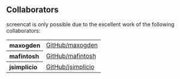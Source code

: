 ## Collaborators

screencat is only possible due to the excellent work of the following collaborators:

<table><tbody><tr><th align="left">maxogden</th><td><a href="https://github.com/maxogden">GitHub/maxogden</a></td></tr>
<tr><th align="left">mafintosh</th><td><a href="https://github.com/mafintosh">GitHub/mafintosh</a></td></tr>
<tr><th align="left">jsimplicio</th><td><a href="https://github.com/jsimplicio">GitHub/jsimplicio</a></td></tr>
</tbody></table>

